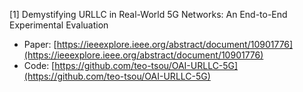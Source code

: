 [1] Demystifying URLLC in Real-World 5G Networks: An End-to-End Experimental Evaluation
* Paper: [https://ieeexplore.ieee.org/abstract/document/10901776](https://ieeexplore.ieee.org/abstract/document/10901776)
* Code: [https://github.com/teo-tsou/OAI-URLLC-5G](https://github.com/teo-tsou/OAI-URLLC-5G)



